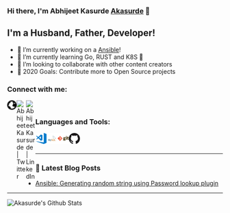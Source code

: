 ### Hi there, I'm Abhijeet Kasurde [Akasurde][website] 👋

## I'm a Husband, Father, Developer!
- 🔭 I’m currently working on a [Ansible][ansible]!
- 🌱 I’m currently learning Go, RUST and K8S 🤣
- 👯 I’m looking to collaborate with other content creators
- 🥅 2020 Goals: Contribute more to Open Source projects

### Connect with me:

[<img align="left" alt="https://akasurde.github.io/" width="22px" src="https://raw.githubusercontent.com/iconic/open-iconic/master/svg/globe.svg" />][website]
[<img align="left" alt="Abhijeet Kasurde | Twitter" width="22px" src="https://cdn.jsdelivr.net/npm/simple-icons@v3/icons/twitter.svg" />][twitter]
[<img align="left" alt="Abhijeet Kasurde | LinkedIn" width="22px" src="https://cdn.jsdelivr.net/npm/simple-icons@v3/icons/linkedin.svg" />][linkedin]


<br />

### Languages and Tools:

[<img align="left" alt="Visual Studio Code" width="26px" src="https://raw.githubusercontent.com/github/explore/80688e429a7d4ef2fca1e82350fe8e3517d3494d/topics/visual-studio-code/visual-studio-code.png" />][vscode]
[<img align="left" alt="MySQL" width="26px" src="https://raw.githubusercontent.com/github/explore/80688e429a7d4ef2fca1e82350fe8e3517d3494d/topics/mysql/mysql.png" />][MySQL]
[<img align="left" alt="Git" width="26px" src="https://raw.githubusercontent.com/github/explore/80688e429a7d4ef2fca1e82350fe8e3517d3494d/topics/git/git.png" />][Git]
[<img align="left" alt="GitHub" width="26px" src="https://raw.githubusercontent.com/github/explore/78df643247d429f6cc873026c0622819ad797942/topics/github/github.png" />][GitHub]

<br />
<br />

---

### 📕 Latest Blog Posts
<!-- BLOG-POST-LIST:START -->
- [Ansible: Generating random string using Password lookup plugin](https://medium.com/@AbhijeetKasurde/ansible-generating-random-string-using-password-lookup-plugin-7cd3431a0d0)
<!-- BLOG-POST-LIST:END -->

---

<img align="left" alt="Akasurde's Github Stats" src="https://github-readme-stats.vercel.app/api?username=Akasurde&show_icons=true&hide_border=true" />

[website]: https://akasurde.github.io/
[twitter]: https://twitter.com/Pyro46
[linkedin]: https://www.linkedin.com/in/abhijeet-kasurde-baab8519/
[ansible]: https://www.ansible.com/
[vscode]: https://code.visualstudio.com/
[MySQL]: https://www.mysql.com/
[Git]: https://git-scm.com/
[GitHub]: https://github.com/Akasurde/
